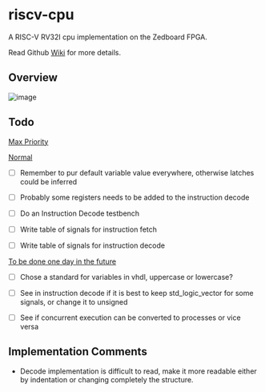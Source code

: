 # riscv-cpu
A RISC-V RV32I cpu implementation on the Zedboard FPGA.

Read Github [Wiki](https://github.com/Tech-Matt/riscv-cpu/wiki) for more details.

## Overview
![image](https://github.com/user-attachments/assets/d14bb4e3-7c2d-4a18-9439-53f07ec98cef)


## Todo

<ins> Max Priority </ins>

<ins> Normal </ins>
- [ ] Remember to pur default variable value everywhere, otherwise latches could be inferred
- [ ] Probably some registers needs to be added to the instruction decode
- [ ] Do an Instruction Decode testbench
- [ ] Write table of signals for instruction fetch
- [ ] Write table of signals for instruction decode


<ins> To be done one day in the future </ins>
- [ ] Chose a standard for variables in vhdl, uppercase or lowercase?
- [ ] See in instruction decode if it is best to keep std_logic_vector for some signals, or change it to unsigned
- [ ] See if concurrent execution can be converted to processes or vice versa



## Implementation Comments
- Decode implementation is difficult to read, make it more readable either by indentation or changing completely the structure.


